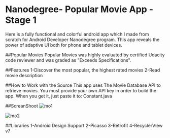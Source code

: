 <h1>Nanodegree- Popular Movie App - Stage 1</h1>

Here is a fully functional and colorful android app which I made from scratch for Android Developer Nanodegree program. This app reveals the power of adaptive UI both for phone and tablet devices.

##Popular Movies
Popular Movies was highly evaluated by certified Udacity code reviewer and was graded as "Exceeds Specifications".


##Features
1-Discover the most popular, the highest rated movies
2-Read movie description

##How to Work with the Source
This app uses The Movie Database API to retrieve movies. You must provide your own API key in order to build the app. When you get it, just paste it to: Constant.java



##ScreanShoot
![mo1](https://user-images.githubusercontent.com/16267249/53355206-35c82280-3931-11e9-9a82-82024e51baa3.jpg)

![mo2](https://user-images.githubusercontent.com/16267249/53355231-411b4e00-3931-11e9-8fb6-6d6a6d00b244.jpg)

##Libraries
1-Android Design Support
2-Picasso
3-Retrofit
4-RecyclerView v7

